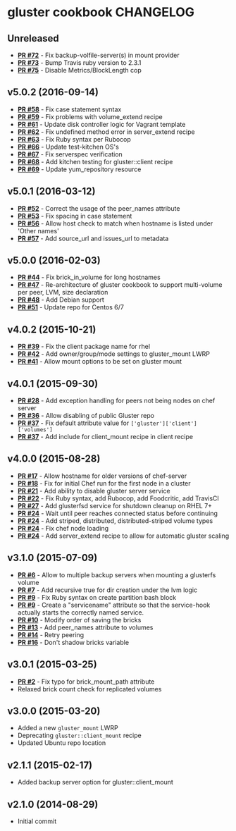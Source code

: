 # gluster cookbook CHANGELOG

## Unreleased

- **[PR #72](https://github.com/shortdudey123/chef-gluster/pull/72)** - Fix backup-volfile-server(s) in mount provider
- **[PR #73](https://github.com/shortdudey123/chef-gluster/pull/73)** - Bump Travis ruby version to 2.3.1
- **[PR #75](https://github.com/shortdudey123/chef-gluster/pull/75)** - Disable Metrics/BlockLength cop

## v5.0.2 (2016-09-14)
- **[PR #58](https://github.com/shortdudey123/chef-gluster/pull/58)** - Fix case statement syntax
- **[PR #59](https://github.com/shortdudey123/chef-gluster/pull/59)** - Fix problems with volume_extend recipe
- **[PR #61](https://github.com/shortdudey123/chef-gluster/pull/61)** - Update disk controller logic for Vagrant template
- **[PR #62](https://github.com/shortdudey123/chef-gluster/pull/62)** - Fix undefined method error in server_extend recipe
- **[PR #63](https://github.com/shortdudey123/chef-gluster/pull/63)** - Fix Ruby syntax per Rubocop
- **[PR #66](https://github.com/shortdudey123/chef-gluster/pull/66)** - Update test-kitchen OS's
- **[PR #67](https://github.com/shortdudey123/chef-gluster/pull/67)** - Fix serverspec verification
- **[PR #68](https://github.com/shortdudey123/chef-gluster/pull/68)** - Add kitchen testing for gluster::client recipe
- **[PR #69](https://github.com/shortdudey123/chef-gluster/pull/69)** - Update yum_repository resource

## v5.0.1 (2016-03-12)
- **[PR #52](https://github.com/shortdudey123/chef-gluster/pull/52)** - Correct the usage of the peer_names attribute
- **[PR #53](https://github.com/shortdudey123/chef-gluster/pull/53)** - Fix spacing in case statement
- **[PR #56](https://github.com/shortdudey123/chef-gluster/pull/56)** - Allow host check to match when hostname is listed under 'Other names'
- **[PR #57](https://github.com/shortdudey123/chef-gluster/pull/57)** - Add source_url and issues_url to metadata

## v5.0.0 (2016-02-03)
- **[PR #44](https://github.com/shortdudey123/chef-gluster/pull/44)** - Fix brick_in_volume for long hostnames
- **[PR #47](https://github.com/shortdudey123/chef-gluster/pull/47)** - Re-architecture of gluster cookbook to support multi-volume per peer, LVM, size declaration
- **[PR #48](https://github.com/shortdudey123/chef-gluster/pull/48)** - Add Debian support
- **[PR #51](https://github.com/shortdudey123/chef-gluster/pull/51)** - Update repo for Centos 6/7

## v4.0.2 (2015-10-21)
- **[PR #39](https://github.com/shortdudey123/chef-gluster/pull/39)** - Fix the client package name for rhel
- **[PR #42](https://github.com/shortdudey123/chef-gluster/pull/42)** - Add owner/group/mode settings to gluster_mount LWRP
- **[PR #41](https://github.com/shortdudey123/chef-gluster/pull/41)** - Allow mount options to be set on gluster mount

## v4.0.1 (2015-09-30)
- **[PR #28](https://github.com/shortdudey123/chef-gluster/pull/28)** - Add exception handling for peers not being nodes on chef server
- **[PR #36](https://github.com/shortdudey123/chef-gluster/pull/36)** - Allow disabling of public Gluster repo
- **[PR #37](https://github.com/shortdudey123/chef-gluster/pull/37)** - Fix default attribute value for `['gluster']['client']['volumes']`
- **[PR #37](https://github.com/shortdudey123/chef-gluster/pull/37)** - Add include for client_mount recipe in client recipe

## v4.0.0 (2015-08-28)
- **[PR #17](https://github.com/shortdudey123/chef-gluster/pull/17)** - Allow hostname for older versions of chef-server
- **[PR #18](https://github.com/shortdudey123/chef-gluster/pull/18)** - Fix for initial Chef run for the first node in a cluster
- **[PR #21](https://github.com/shortdudey123/chef-gluster/pull/21)** - Add ability to disable gluster server service
- **[PR #22](https://github.com/shortdudey123/chef-gluster/pull/22)** - Fix Ruby syntax, add Rubocop, add Foodcritic, add TravisCI
- **[PR #27](https://github.com/shortdudey123/chef-gluster/pull/27)** - Add glusterfsd service for shutdown cleanup on RHEL 7+
- **[PR #24](https://github.com/shortdudey123/chef-gluster/pull/24)** - Wait until peer reaches connected status before continuing
- **[PR #24](https://github.com/shortdudey123/chef-gluster/pull/24)** - Add striped, distributed, distributed-striped volume types
- **[PR #24](https://github.com/shortdudey123/chef-gluster/pull/24)** - Fix chef node loading
- **[PR #24](https://github.com/shortdudey123/chef-gluster/pull/24)** - Add server_extend recipe to allow for automatic gluster scaling

## v3.1.0 (2015-07-09)
- **[PR #6](https://github.com/shortdudey123/chef-gluster/pull/6)** - Allow to multiple backup servers when mounting a glusterfs volume
- **[PR #7](https://github.com/shortdudey123/chef-gluster/pull/7)** - Add recursive true for dir creation under the lvm logic
- **[PR #9](https://github.com/shortdudey123/chef-gluster/pull/9)** - Fix Ruby syntax on create partition bash block
- **[PR #9](https://github.com/shortdudey123/chef-gluster/pull/9)** - Create a "servicename" attribute so that the service-hook actually starts the correctly named service.
- **[PR #10](https://github.com/shortdudey123/chef-gluster/pull/10)** - Modify order of saving the bricks
- **[PR #13](https://github.com/shortdudey123/chef-gluster/pull/13)** - Add peer_names attribute to volumes
- **[PR #14](https://github.com/shortdudey123/chef-gluster/pull/14)** - Retry peering
- **[PR #16](https://github.com/shortdudey123/chef-gluster/pull/16)** - Don't shadow bricks variable

## v3.0.1 (2015-03-25)
- **[PR #2](https://github.com/shortdudey123/chef-gluster/pull/2)** - Fix typo for brick_mount_path attribute
- Relaxed brick count check for replicated volumes

## v3.0.0 (2015-03-20)
- Added a new `gluster_mount` LWRP
- Deprecating `gluster::client_mount` recipe
- Updated Ubuntu repo location

## v2.1.1 (2015-02-17)
- Added backup server option for gluster::client_mount


## v2.1.0 (2014-08-29)
- Initial commit
